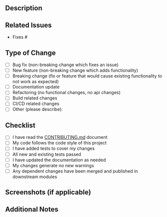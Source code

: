## Description
<!-- A clear and concise description of what this PR does. -->

## Related Issues
<!-- List any related issues here using the following format: -->
<!-- Fixes #123 -->
<!-- Resolves #123 -->
- Fixes #

## Type of Change
<!-- Mark with an `x` all the checkboxes that apply (like `[x]`). -->
- [ ] Bug fix (non-breaking change which fixes an issue)
- [ ] New feature (non-breaking change which adds functionality)
- [ ] Breaking change (fix or feature that would cause existing functionality to not work as expected)
- [ ] Documentation update
- [ ] Refactoring (no functional changes, no api changes)
- [ ] Build related changes
- [ ] CI/CD related changes
- [ ] Other (please describe):

## Checklist
- [ ] I have read the [CONTRIBUTING.md](CONTRIBUTING.md) document
- [ ] My code follows the code style of this project
- [ ] I have added tests to cover my changes
- [ ] All new and existing tests passed
- [ ] I have updated the documentation as needed
- [ ] My changes generate no new warnings
- [ ] Any dependent changes have been merged and published in downstream modules

## Screenshots (if applicable)
<!-- Add screenshots to help explain your changes if applicable. -->

## Additional Notes
<!-- Add any other relevant information about the PR here. -->
